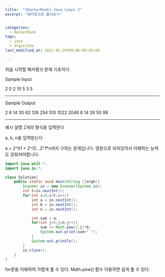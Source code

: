 ```yaml
---
title:  "[HackerRank]-Java Loops 2"
excerpt: "해커랭크로 풀어보기"


categories:
  - HackerRank
tags:
  - java
  - algorithm
last_modified_at: 2021-05-29T08:06:00-05:00

---
```


처음 시작할 해커랭크 문제 기초이다.

Sample Input

2
0 2 10
5 3 5

---

Sample Output

2 6 14 30 62 126 254 510 1022 2046
8 14 26 50 98

---

예시 설명
2개의 형식을 입력한다

a, b, n을 입력받는다

a + 2^0*1 + 2^1*2...2^1*n까지 구하는 문제입니다.
영문으로 되어있어서 이해하는 능력도 갖춰져야합니다.

```java
import java.util.*;
import java.io.*;

class Solution{
    public static void main(String []argh){
        Scanner in = new Scanner(System.in);
        int t=in.nextInt();
        for(int i=0;i<t;i++){
            int a = in.nextInt();
            int b = in.nextInt();
            int n = in.nextInt();

            int sum = a;
            for(int j=0;j<n;j++){
                sum += Math.pow(2,j)*b;
                System.out.print(sum+" ");
            }
            System.out.println();
        }
        in.close();
    }
}
```

for문을 이해하여 가볍게 풀 수 있다.
Math.pow() 함수 이용하면 쉽게 풀 수 있다.